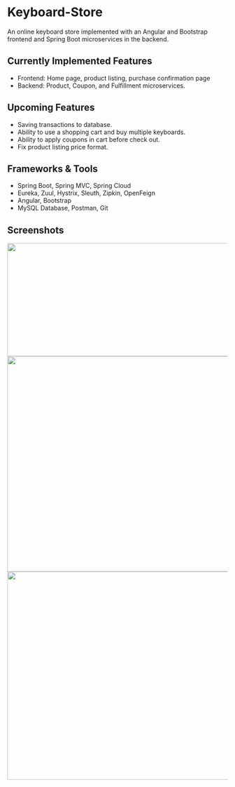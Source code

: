 # Keyboard-Store
An online keyboard store implemented with an Angular and Bootstrap frontend and Spring Boot microservices in the backend.

## Currently Implemented Features
- Frontend: Home page, product listing, purchase confirmation page
- Backend: Product, Coupon, and Fulfillment microservices.

## Upcoming Features
- Saving transactions to database.
- Ability to use a shopping cart and buy multiple keyboards.
- Ability to apply coupons in cart before check out.
- Fix product listing price format.

## Frameworks & Tools
- Spring Boot, Spring MVC, Spring Cloud
- Eureka, Zuul, Hystrix, Sleuth, Zipkin, OpenFeign
- Angular, Bootstrap
- MySQL Database, Postman, Git

## Screenshots
<p align="center">
  <img width="600" height="258" src="https://puu.sh/GoHM5/6cd0ae0acc.png">
  </br>
  <img width="600" height="491" src="https://puu.sh/GoHMu/766fadc4e2.png">
  </br>
  <img width="600" height="475" src="https://puu.sh/GoHMP/c66ca52185.png">
  </br>
</p>

